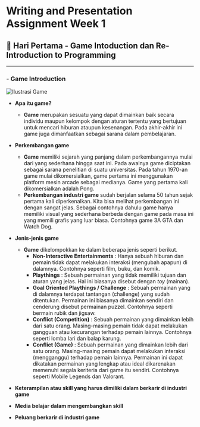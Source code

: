 # **Writing and Presentation Assignment Week 1**


##  📕 **Hari Pertama - Game Intoduction dan Re-Introduction to Programming**
---

### **- Game Introduction**
![Ilustrasi Game](https://akcdn.detik.net.id/community/media/visual/2021/09/24/apa-arti-damage-yang-kerap-ramai-dipakai-pengguna-tiktok-dan-gamers_43.jpeg?w=700&q=90)
- **Apa itu game?**
  - **Game** merupakan sesuatu yang dapat dimainkan baik secara individu maupun kelompok dengan aturan tertentu yang bertujuan untuk mencari hiburan ataupun kesenangan. Pada akhir-akhir ini game juga dimanfaatkan sebagai sarana dalam pembelajaran.
- **Perkembangan game**
  - **Game** memiliki sejarah yang panjang dalam perkembangannya mulai dari yang sederhana hingga saat ini. Pada awalnya game diciptakan sebagai sarana penelitian di suatu universitas. Pada tahun 1970-an game mulai dikomersialkan, game pertama ini menggunakan platform mesin arcade sebagai medianya. Game yang pertama kali dikomersialkan adalah Pong.
  - **Perkembangan industri game** sudah berjalan selama 50 tahun sejak pertama kali diperkenalkan. Kita bisa melihat perkembangan ini dengan sangat jelas. Sebagai contohnya dahulu game hanya memiliki visual yang sederhana berbeda dengan game pada masa ini yang memili grafis yang luar biasa. Contohnya game 3A GTA dan Watch Dog.
- **Jenis-jenis game**
  - **Game** dikelompokkan ke dalam beberapa jenis seperti berikut.
    - **Non-Interactive Entertainments** : Hanya sebuah hiburan dan pemain tidak dapat melakukan interaksi (mengubah apapun) di dalamnya. Contohnya seperti film, buku, dan komik.
    - **Playthings** : Sebuah permainan yang tidak memiliki tujuan dan aturan yang jelas. Hal ini biasanya disebut dengan *toy* (mainan).
    - **Goal Oriented Playthings / Challenge** : Sebuah permainan yang di dalamnya terdapat tantangan (challenge) yang sudah ditentukan. Permainan ini biasanya dimainkan sendiri dan cenderung disebut permainan puzzel. Contohnya seperti bermain rubik dan jigsaw.
    - **Conflict (Competition)** : Sebuah permainan yang dimainkan lebih dari satu orang. Masing-masing pemain tidak dapat melakukan gangguan atau kecurangan terhadap pemain lainnya. Contohnya seperti lomba lari dan balap karung.
    - **Conflict (Game)** : Sebuah permainan yang dimainkan lebih dari satu orang. Masing-masing pemain  dapat melakukan interaksi (mengganggu) terhadap pemain lainnya. Permainan ini dapat dikatakan permainan yang lengkap atau ideal dikarenakan memenuhi segala keriteria dari game itu sendiri. Contohnya seperti Mobile Legends dan Valorant.

- **Keterampilan atau skill yang harus dimiliki dalam berkarir di industri game**
- **Media belajar dalam mengembangkan skill**
- **Peluang berkarir di industri game**


